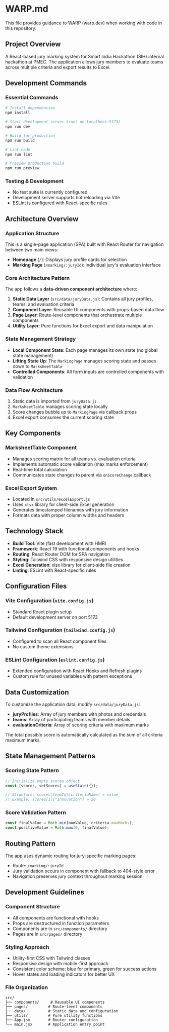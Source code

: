 # WARP.md

This file provides guidance to WARP (warp.dev) when working with code in this repository.

## Project Overview

A React-based jury marking system for Smart India Hackathon (SIH) internal hackathon at PMEC. The application allows jury members to evaluate teams across multiple criteria and export results to Excel.

## Development Commands

### Essential Commands
```powershell
# Install dependencies
npm install

# Start development server (runs on localhost:5173)
npm run dev

# Build for production
npm run build

# Lint code
npm run lint

# Preview production build
npm run preview
```

### Testing & Development
- No test suite is currently configured
- Development server supports hot reloading via Vite
- ESLint is configured with React-specific rules

## Architecture Overview

### Application Structure
This is a single-page application (SPA) built with React Router for navigation between two main views:
- **Homepage** (`/`): Displays jury profile cards for selection
- **Marking Page** (`/marking/:juryId`): Individual jury's evaluation interface

### Core Architecture Pattern
The app follows a **data-driven component architecture** where:
1. **Static Data Layer** (`src/data/juryData.js`): Contains all jury profiles, teams, and evaluation criteria
2. **Component Layer**: Reusable UI components with props-based data flow
3. **Page Layer**: Route-level components that orchestrate multiple components
4. **Utility Layer**: Pure functions for Excel export and data manipulation

### State Management Strategy
- **Local Component State**: Each page manages its own state (no global state management)
- **Lifting State Up**: The `MarkingPage` manages scoring state and passes down to `MarksheetTable`
- **Controlled Components**: All form inputs are controlled components with validation

### Data Flow Architecture
1. Static data is imported from `juryData.js`
2. `MarksheetTable` manages scoring state locally
3. Score changes bubble up to `MarkingPage` via callback props
4. Excel export consumes the current scoring state

## Key Components

### MarksheetTable Component
- Manages scoring matrix for all teams vs. evaluation criteria
- Implements automatic score validation (max marks enforcement)
- Real-time total calculation
- Communicates state changes to parent via `onScoreChange` callback

### Excel Export System
- Located in `src/utils/excelExport.js`
- Uses `xlsx` library for client-side Excel generation
- Generates timestamped filenames with jury information
- Formats data with proper column widths and headers

## Technology Stack

- **Build Tool**: Vite (fast development with HMR)
- **Framework**: React 19 with functional components and hooks
- **Routing**: React Router DOM for SPA navigation
- **Styling**: Tailwind CSS with responsive design utilities
- **Excel Generation**: xlsx library for client-side file creation
- **Linting**: ESLint with React-specific rules

## Configuration Files

### Vite Configuration (`vite.config.js`)
- Standard React plugin setup
- Default development server on port 5173

### Tailwind Configuration (`tailwind.config.js`)
- Configured to scan all React component files
- No custom theme extensions

### ESLint Configuration (`eslint.config.js`)
- Extended configuration with React Hooks and Refresh plugins
- Custom rule for unused variables with pattern exceptions

## Data Customization

To customize the application data, modify `src/data/juryData.js`:
- **juryProfiles**: Array of jury members with photos and credentials
- **teams**: Array of participating teams with member details
- **evaluationCriteria**: Array of scoring criteria with maximum marks

The total possible score is automatically calculated as the sum of all criteria maximum marks.

## State Management Patterns

### Scoring State Pattern
```jsx
// Initialize empty scores object
const [scores, setScores] = useState({});

// Structure: scores[teamId][criteriaName] = value
// Example: scores[1]["Innovation"] = 20
```

### Score Validation Pattern
```jsx
const finalValue = Math.min(numValue, criteria.maxMarks);
const positiveValue = Math.max(0, finalValue);
```

## Routing Pattern

The app uses dynamic routing for jury-specific marking pages:
- Route: `/marking/:juryId`
- Jury validation occurs in component with fallback to 404-style error
- Navigation preserves jury context throughout marking session

## Development Guidelines

### Component Structure
- All components are functional with hooks
- Props are destructured in function parameters
- Components are in `src/components/` directory
- Pages are in `src/pages/` directory

### Styling Approach
- Utility-first CSS with Tailwind classes
- Responsive design with mobile-first approach
- Consistent color scheme: blue for primary, green for success actions
- Hover states and loading indicators for better UX

### File Organization
```
src/
├── components/     # Reusable UI components
├── pages/         # Route-level components
├── data/          # Static data and configuration
├── utils/         # Pure utility functions
├── App.jsx        # Router configuration
└── main.jsx       # Application entry point
```